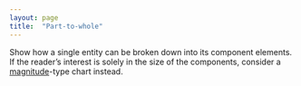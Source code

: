 ```yaml
---
layout: page
title:  "Part-to-whole"
---
```

Show how a single entity can be broken down into its component elements. If the reader’s interest is solely in the size of the components, consider a [magnitude](/magnitude/)-type chart instead.